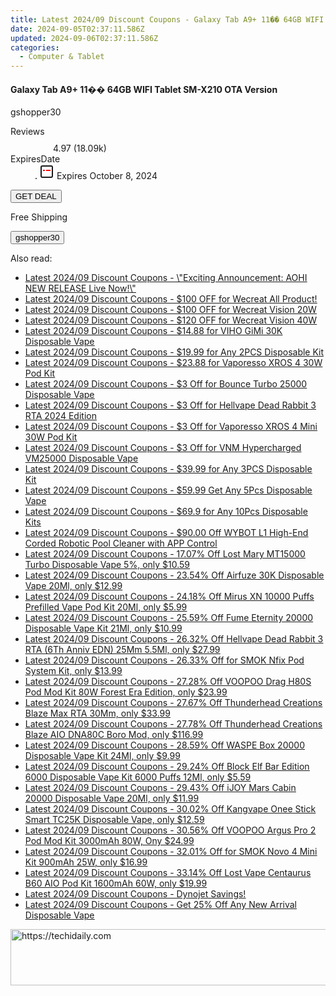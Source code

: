 ```yaml
---
title: Latest 2024/09 Discount Coupons - Galaxy Tab A9+ 11�� 64GB WIFI Tablet SM-X210 OTA Version
date: 2024-09-05T02:37:11.586Z
updated: 2024-09-06T02:37:11.586Z
categories:
  - Computer & Tablet
---
```



<div class="max-w-4xl mx-auto grid grid-cols-1 lg:max-w-5xl lg:gap-x-20 lg:grid-cols-2">
  <div class="relative p-3 col-start-1 row-start-1 flex flex-col-reverse rounded-lg bg-gradient-to-t from-black/75 via-black/0 sm:bg-none sm:row-start-2 sm:p-0 lg:row-start-1">
    <h4 class="mt-1 text-lg font-semibold text-white sm:text-slate-900 md:text-2xl dark:sm:text-white">Galaxy Tab A9+ 11�� 64GB WIFI Tablet SM-X210 OTA Version</h4>
    <p class="text-sm leading-4 font-medium text-white sm:text-slate-500 dark:sm:text-slate-400">gshopper30</p>
  </div>
  
  <div class="col-start-1 col-end-3 row-start-1 grid gap-4 sm:mb-6 sm:grid-cols-4 lg:col-start-2 lg:row-span-6 lg:row-end-6 lg:mb-0 lg:gap-6">
    
  </div>
  <dl class="row-start-2 mt-4 flex items-center text-xs font-medium sm:row-start-3 sm:mt-1 md:mt-2.5 lg:row-start-2">
    <dt class="sr-only">Reviews</dt>
    <dd class="flex items-center text-indigo-600 dark:text-indigo-400">
      <svg width="24" height="24" fill="none" aria-hidden="true" class="mr-1 stroke-current dark:stroke-indigo-500">
        <path d="m12 5 2 5h5l-4 4 2.103 5L12 16l-5.103 3L9 14l-4-4h5l2-5Z" stroke-width="2" stroke-linecap="round" stroke-linejoin="round" />
      </svg>
      <span>4.97 <span class="font-normal text-slate-400">(18.09k)</span></span>
    </dd>
    <dt class="sr-only">ExpiresDate</dt>
    <dd class="flex items-center">
      <svg width="2" height="2" aria-hidden="true" fill="currentColor" class="mx-3 text-slate-300">
        <circle cx="1" cy="1" r="1" />
      </svg>
      <svg width="24" height="24" viewBox="0 0 24 24" fill="none" stroke="currentColor" stroke-width="2">
        <rect x="3" y="3" width="18" height="18" rx="2" fill="#fff" />
        <path d="M6 10L18 10" stroke="red" stroke-width="2" fill="none" />
        <path d="M10 6L10 18" stroke="#fff" stroke-width="2" fill="none" />
      </svg>
      Expires October 8, 2024    </dd>
  </dl>
  <div class="col-start-1 row-start-3 mt-4 self-center sm:col-start-2 sm:row-span-2 sm:row-start-2 sm:mt-0 lg:col-start-1 lg:row-start-3 lg:row-end-4 lg:mt-6">
    <button type="button" onClick="javascript:window.open(decodeURIComponent('https%3A%2F%2Fwww.shareasale.com%2Fu.cfm%3Fd%3D1118072%26m%3D97331%26u%3D4338022'), '_blank');void(0);" class="rounded-lg bg-red-600 px-3 py-2 text-sm font-medium leading-6 text-white">GET DEAL</button>
  </div>
  <p class="col-start-1 mt-4 text-sm leading-6 sm:col-span-2 lg:col-span-1 lg:row-start-4 lg:mt-6 dark:text-slate-400">
  Free Shipping 
    <div>
      <button type="button" onClick="javascript:window.open(decodeURIComponent('https%3A%2F%2Fwww.shareasale.com%2Fu.cfm%3Fd%3D1118072%26m%3D97331%26u%3D4338022'), '_blank');void(0);" class="bg-green-600 text-white text-sm leading-6 font-medium py-2 px-3 rounded-lg">gshopper30</button>
    </div>
  </p>
</div>
<span class="atpl-alsoreadstyle">Also read:</span>
<div><ul>
<li><a href="https://coupons.techidaily.com/coupon-1216365-share-127380-sale/"><u>Latest 2024/09 Discount Coupons - \"Exciting Announcement: AOHI NEW RELEASE Live Now!\"</u></a></li>
<li><a href="https://coupons.techidaily.com/coupon-1225894-share-142145-sale/"><u>Latest 2024/09 Discount Coupons - $100 OFF for Wecreat All Product!</u></a></li>
<li><a href="https://coupons.techidaily.com/coupon-1123641-share-142145-sale/"><u>Latest 2024/09 Discount Coupons - $100 OFF for Wecreat Vision 20W</u></a></li>
<li><a href="https://coupons.techidaily.com/coupon-1123642-share-142145-sale/"><u>Latest 2024/09 Discount Coupons - $120 OFF for Wecreat Vision 40W</u></a></li>
<li><a href="https://coupons.techidaily.com/coupon-1225671-share-59344-sale/"><u>Latest 2024/09 Discount Coupons - $14.88 for VIHO GiMi 30K Disposable Vape</u></a></li>
<li><a href="https://coupons.techidaily.com/coupon-1069758-share-90958-sale/"><u>Latest 2024/09 Discount Coupons - $19.99 for Any 2PCS Disposable Kit</u></a></li>
<li><a href="https://coupons.techidaily.com/coupon-1201859-share-59344-sale/"><u>Latest 2024/09 Discount Coupons - $23.88 for Vaporesso XROS 4 30W Pod Kit</u></a></li>
<li><a href="https://coupons.techidaily.com/coupon-1201844-share-59344-sale/"><u>Latest 2024/09 Discount Coupons - $3 Off for Bounce Turbo 25000 Disposable Vape</u></a></li>
<li><a href="https://coupons.techidaily.com/coupon-1201854-share-59344-sale/"><u>Latest 2024/09 Discount Coupons - $3 Off for Hellvape Dead Rabbit 3 RTA 2024 Edition</u></a></li>
<li><a href="https://coupons.techidaily.com/coupon-1201857-share-59344-sale/"><u>Latest 2024/09 Discount Coupons - $3 Off for Vaporesso XROS 4 Mini 30W Pod Kit</u></a></li>
<li><a href="https://coupons.techidaily.com/coupon-1201852-share-59344-sale/"><u>Latest 2024/09 Discount Coupons - $3 Off for VNM Hypercharged VM25000 Disposable Vape</u></a></li>
<li><a href="https://coupons.techidaily.com/coupon-1069759-share-90958-sale/"><u>Latest 2024/09 Discount Coupons - $39.99 for Any 3PCS Disposable Kit</u></a></li>
<li><a href="https://coupons.techidaily.com/coupon-1067692-share-90958-sale/"><u>Latest 2024/09 Discount Coupons - $59.99 Get Any 5Pcs Disposable Vape</u></a></li>
<li><a href="https://coupons.techidaily.com/coupon-1079076-share-90958-sale/"><u>Latest 2024/09 Discount Coupons - $69.9 for Any 10Pcs Disposable Kits</u></a></li>
<li><a href="https://coupons.techidaily.com/coupon-1104238-share-153311-sale/"><u>Latest 2024/09 Discount Coupons - $90.00 Off WYBOT L1 High-End Corded Robotic Pool Cleaner with APP Control</u></a></li>
<li><a href="https://coupons.techidaily.com/coupon-1088336-share-90958-sale/"><u>Latest 2024/09 Discount Coupons - 17.07% Off Lost Mary MT15000 Turbo Disposable Vape 5%, only $10.59</u></a></li>
<li><a href="https://coupons.techidaily.com/coupon-1202207-share-90958-sale/"><u>Latest 2024/09 Discount Coupons - 23.54% Off Airfuze 30K Disposable Vape 20Ml, only $12.99</u></a></li>
<li><a href="https://coupons.techidaily.com/coupon-1083259-share-90958-sale/"><u>Latest 2024/09 Discount Coupons - 24.18% Off Mirus XN 10000 Puffs Prefilled Vape Pod Kit 20Ml, only $5.99</u></a></li>
<li><a href="https://coupons.techidaily.com/coupon-1112220-share-90958-sale/"><u>Latest 2024/09 Discount Coupons - 25.59% Off Fume Eternity 20000 Disposable Vape Kit 21Ml, only $10.99</u></a></li>
<li><a href="https://coupons.techidaily.com/coupon-1225699-share-90958-sale/"><u>Latest 2024/09 Discount Coupons - 26.32% Off Hellvape Dead Rabbit 3 RTA (6Th Anniv EDN) 25Mm 5.5Ml, only $27.99</u></a></li>
<li><a href="https://coupons.techidaily.com/coupon-698923-share-90958-sale/"><u>Latest 2024/09 Discount Coupons - 26.33% Off for SMOK Nfix Pod System Kit, only $13.99</u></a></li>
<li><a href="https://coupons.techidaily.com/coupon-1051293-share-90958-sale/"><u>Latest 2024/09 Discount Coupons - 27.28% Off VOOPOO Drag H80S Pod Mod Kit 80W Forest Era Edition, only $23.99</u></a></li>
<li><a href="https://coupons.techidaily.com/coupon-1202206-share-90958-sale/"><u>Latest 2024/09 Discount Coupons - 27.67% Off Thunderhead Creations Blaze Max RTA 30Mm, only $33.99</u></a></li>
<li><a href="https://coupons.techidaily.com/coupon-1115872-share-90958-sale/"><u>Latest 2024/09 Discount Coupons - 27.78% Off Thunderhead Creations Blaze AIO DNA80C Boro Mod, only $116.99</u></a></li>
<li><a href="https://coupons.techidaily.com/coupon-1202211-share-90958-sale/"><u>Latest 2024/09 Discount Coupons - 28.59% Off WASPE Box 20000 Disposable Vape Kit 24Ml, only $9.99</u></a></li>
<li><a href="https://coupons.techidaily.com/coupon-1036476-share-90958-sale/"><u>Latest 2024/09 Discount Coupons - 29.24% Off Block Elf Bar Edition 6000 Disposable Vape Kit 6000 Puffs 12Ml, only $5.59</u></a></li>
<li><a href="https://coupons.techidaily.com/coupon-1112217-share-90958-sale/"><u>Latest 2024/09 Discount Coupons - 29.43% Off iJOY Mars Cabin 20000 Disposable Vape 20Ml, only $11.99</u></a></li>
<li><a href="https://coupons.techidaily.com/coupon-1102846-share-90958-sale/"><u>Latest 2024/09 Discount Coupons - 30.02% Off Kangvape Onee Stick Smart TC25K Disposable Vape, only $12.59</u></a></li>
<li><a href="https://coupons.techidaily.com/coupon-1084868-share-90958-sale/"><u>Latest 2024/09 Discount Coupons - 30.56% Off VOOPOO Argus Pro 2 Pod Mod Kit 3000mAh 80W, Ony $24.99</u></a></li>
<li><a href="https://coupons.techidaily.com/coupon-877104-share-90958-sale/"><u>Latest 2024/09 Discount Coupons - 32.01% Off for SMOK Novo 4 Mini Kit 900mAh 25W, only $16.99</u></a></li>
<li><a href="https://coupons.techidaily.com/coupon-1060142-share-90958-sale/"><u>Latest 2024/09 Discount Coupons - 33.14% Off Lost Vape Centaurus B60 AIO Pod Kit 1600mAh 60W, only $19.99</u></a></li>
<li><a href="https://coupons.techidaily.com/coupon-1201970-share-96806-sale/"><u>Latest 2024/09 Discount Coupons - Dynojet Savings!</u></a></li>
<li><a href="https://coupons.techidaily.com/coupon-1225703-share-90958-sale/"><u>Latest 2024/09 Discount Coupons - Get 25% Off Any New Arrival Disposable Vape</u></a></li>
</ul></div>

<ins class="adsbygoogle"
      style="display:block"
      data-ad-client="ca-pub-7571918770474297"
      data-ad-slot="8358498916"
      data-ad-format="auto"
      data-full-width-responsive="true"></ins>
<!-- affiliate ads begin -->
<a href="https://appsumo.8odi.net/c/5597632/2024326/7443" target="_top" id="2024326">
  <img src="//a.impactradius-go.com/display-ad/7443-2024326" border="0" alt="https://techidaily.com" width="728" height="90"/>
</a>
<img height="0" width="0" src="https://appsumo.8odi.net/i/5597632/2024326/7443" style="position:absolute;visibility:hidden;" border="0" />
<!-- affiliate ads end -->